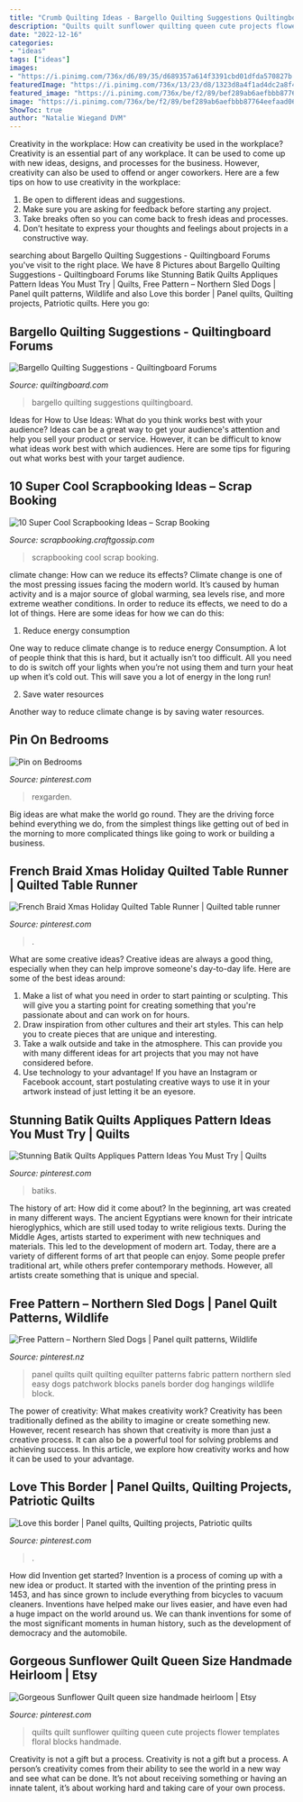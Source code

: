 ```yaml
---
title: "Crumb Quilting Ideas - Bargello Quilting Suggestions Quiltingboard"
description: "Quilts quilt sunflower quilting queen cute projects flower templates floral blocks handmade"
date: "2022-12-16"
categories:
- "ideas"
tags: ["ideas"]
images:
- "https://i.pinimg.com/736x/d6/89/35/d689357a614f3391cbd01dfda570827b.jpg"
featuredImage: "https://i.pinimg.com/736x/13/23/d8/1323d8a4f1ad4dc2a8f42bc8dea51b4c.jpg"
featured_image: "https://i.pinimg.com/736x/be/f2/89/bef289ab6aefbbb87764eefaad062629.jpg"
image: "https://i.pinimg.com/736x/be/f2/89/bef289ab6aefbbb87764eefaad062629.jpg"
ShowToc: true
author: "Natalie Wiegand DVM"
---
```



Creativity in the workplace: How can creativity be used in the workplace?
Creativity is an essential part of any workplace. It can be used to come up with new ideas, designs, and processes for the business. However, creativity can also be used to offend or anger coworkers. Here are a few tips on how to use creativity in the workplace: 
1. Be open to different ideas and suggestions.
2. Make sure you are asking for feedback before starting any project. 
3. Take breaks often so you can come back to fresh ideas and processes. 
4. Don’t hesitate to express your thoughts and feelings about projects in a constructive way.

	

		
searching about Bargello Quilting Suggestions - Quiltingboard Forums you've visit to the right place. We have 8 Pictures about Bargello Quilting Suggestions - Quiltingboard Forums like Stunning Batik Quilts Appliques Pattern Ideas You Must Try | Quilts, Free Pattern – Northern Sled Dogs | Panel quilt patterns, Wildlife and also Love this border | Panel quilts, Quilting projects, Patriotic quilts. Here you go:
		
    
## Bargello Quilting Suggestions - Quiltingboard Forums

<img loading=lazy src="https://www.quiltingboard.com/attachments/main-f1/573445d1495367058-img_5390.jpg" onerror="this.onerror=null;this.src='https://tse1.mm.bing.net/th?id=OIP.R58BFF9chDNO4z0fcSLuagHaJ4&amp;pid=15.1';" alt="Bargello Quilting Suggestions - Quiltingboard Forums">

_Source: quiltingboard.com_

>bargello quilting suggestions quiltingboard. 

	

Ideas for How to Use Ideas: What do you think works best with your audience?
Ideas can be a great way to get your audience's attention and help you sell your product or service. However, it can be difficult to know what ideas work best with which audiences. Here are some tips for figuring out what works best with your target audience.

    
## 10 Super Cool Scrapbooking Ideas – Scrap Booking

<img loading=lazy src="https://i0.wp.com/scrapbooking.craftgossip.com/files/2015/09/10-Really-Cool-Scrapbooking-Ideas1.jpg?fit=592%2C1000" onerror="this.onerror=null;this.src='https://tse3.mm.bing.net/th?id=OIP.5joBo3feNL8cz7sxNBeYWwHaMg&amp;pid=15.1';" alt="10 Super Cool Scrapbooking Ideas – Scrap Booking">

_Source: scrapbooking.craftgossip.com_

>scrapbooking cool scrap booking. 

	

climate change: How can we reduce its effects?
Climate change is one of the most pressing issues facing the modern world. It’s caused by human activity and is a major source of global warming, sea levels rise, and more extreme weather conditions. In order to reduce its effects, we need to do a lot of things. Here are some ideas for how we can do this:
1) Reduce energy consumption

One way to reduce climate change is to reduce energy Consumption. A lot of people think that this is hard, but it actually isn’t too difficult. All you need to do is switch off your lights when you’re not using them and turn your heat up when it’s cold out. This will save you a lot of energy in the long run! 

2) Save water resources

Another way to reduce climate change is by saving water resources.

    
## Pin On Bedrooms

<img loading=lazy src="https://i.pinimg.com/736x/d6/89/35/d689357a614f3391cbd01dfda570827b.jpg" onerror="this.onerror=null;this.src='https://tse2.mm.bing.net/th?id=OIP.FIg02rnnGh8tvikysxNvoQHaJ3&amp;pid=15.1';" alt="Pin on Bedrooms">

_Source: pinterest.com_

>rexgarden. 

	

Big ideas are what make the world go round. They are the driving force behind everything we do, from the simplest things like getting out of bed in the morning to more complicated things like going to work or building a business.

    
## French Braid Xmas Holiday Quilted Table Runner | Quilted Table Runner

<img loading=lazy src="https://i.pinimg.com/736x/be/f2/89/bef289ab6aefbbb87764eefaad062629.jpg" onerror="this.onerror=null;this.src='https://tse2.mm.bing.net/th?id=OIP.MT3UKnhKwDQNhKZdIlNbuwHaKu&amp;pid=15.1';" alt="French Braid Xmas Holiday Quilted Table Runner | Quilted table runner">

_Source: pinterest.com_

>. 

	

What are some creative ideas?
Creative ideas are always a good thing, especially when they can help improve someone's day-to-day life. Here are some of the best ideas around: 
1. Make a list of what you need in order to start painting or sculpting. This will give you a starting point for creating something that you're passionate about and can work on for hours. 
2. Draw inspiration from other cultures and their art styles. This can help you to create pieces that are unique and interesting. 
3. Take a walk outside and take in the atmosphere. This can provide you with many different ideas for art projects that you may not have considered before. 
4. Use technology to your advantage! If you have an Instagram or Facebook account, start postulating creative ways to use it in your artwork instead of just letting it be an eyesore.

    
## Stunning Batik Quilts Appliques Pattern Ideas You Must Try | Quilts

<img loading=lazy src="https://i.pinimg.com/736x/5e/da/f2/5edaf2fc9801672312d072c52cc2ccd7.jpg" onerror="this.onerror=null;this.src='https://tse1.mm.bing.net/th?id=OIP.1KT0raj8UeqTDIui3rlpDgHaLK&amp;pid=15.1';" alt="Stunning Batik Quilts Appliques Pattern Ideas You Must Try | Quilts">

_Source: pinterest.com_

>batiks. 

	

The history of art: How did it come about?
In the beginning, art was created in many different ways. The ancient Egyptians were known for their intricate hieroglyphics, which are still used today to write religious texts. During the Middle Ages, artists started to experiment with new techniques and materials. This led to the development of modern art.
Today, there are a variety of different forms of art that people can enjoy. Some people prefer traditional art, while others prefer contemporary methods. However, all artists create something that is unique and special.

    
## Free Pattern – Northern Sled Dogs | Panel Quilt Patterns, Wildlife

<img loading=lazy src="https://i.pinimg.com/736x/13/23/d8/1323d8a4f1ad4dc2a8f42bc8dea51b4c.jpg" onerror="this.onerror=null;this.src='https://tse3.mm.bing.net/th?id=OIP._OGDRt--nIepNurmRbENLgHaK4&amp;pid=15.1';" alt="Free Pattern – Northern Sled Dogs | Panel quilt patterns, Wildlife">

_Source: pinterest.nz_

>panel quilts quilt quilting equilter patterns fabric pattern northern sled easy dogs patchwork blocks panels border dog hangings wildlife block. 

	

The power of creativity: What makes creativity work?
Creativity has been traditionally defined as the ability to imagine or create something new. However, recent research has shown that creativity is more than just a creative process. It can also be a powerful tool for solving problems and achieving success. In this article, we explore how creativity works and how it can be used to your advantage.

    
## Love This Border | Panel Quilts, Quilting Projects, Patriotic Quilts

<img loading=lazy src="https://i.pinimg.com/736x/dd/9e/26/dd9e268ffd9505ee43e3523d3ff5d050.jpg" onerror="this.onerror=null;this.src='https://tse2.mm.bing.net/th?id=OIP.9CO06wjVtmbBJItEipniBAHaJ7&amp;pid=15.1';" alt="Love this border | Panel quilts, Quilting projects, Patriotic quilts">

_Source: pinterest.com_

>. 

	

How did Invention get started?
Invention is a process of coming up with a new idea or product. It started with the invention of the printing press in 1453, and has since grown to include everything from bicycles to vacuum cleaners. Inventions have helped make our lives easier, and have even had a huge impact on the world around us. We can thank inventions for some of the most significant moments in human history, such as the development of democracy and the automobile.

    
## Gorgeous Sunflower Quilt Queen Size Handmade Heirloom | Etsy

<img loading=lazy src="https://i.pinimg.com/736x/27/37/a4/2737a47392e1bec527286ec6c63053c6.jpg" onerror="this.onerror=null;this.src='https://tse4.mm.bing.net/th?id=OIP.ONarqaGgBy3xel76v0wRIQHaJ4&amp;pid=15.1';" alt="Gorgeous Sunflower Quilt queen size handmade heirloom | Etsy">

_Source: pinterest.com_

>quilts quilt sunflower quilting queen cute projects flower templates floral blocks handmade. 

	

Creativity is not a gift but a process.
Creativity is not a gift but a process. A person’s creativity comes from their ability to see the world in a new way and see what can be done. It’s not about receiving something or having an innate talent, it’s about working hard and taking care of your own process.


